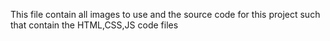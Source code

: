 This file contain all images to use and the source code for this project such that contain the HTML,CSS,JS code files
